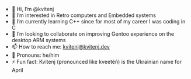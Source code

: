 - 👋 Hi, I’m @kvitenj
- 👀 I’m interested in Retro computers and Embedded systems
- 🌱 I’m currently learning C++ since for most of my career I was coding in C
- 💞️ I’m looking to collaborate on improving Gentoo experience on the desktop ARM systems
- 📫 How to reach me: kvitenj@kvitenj.dev
- 🙂 Pronouns: he/him
- ⚡ Fun fact: Kvitenj (pronounced like kveetéñ) is the Ukrainian name for April

<!---
kvitenj/kvitenj is a ✨ special ✨ repository because its `README.md` (this file) appears on your GitHub profile.
You can click the Preview link to take a look at your changes.
--->
